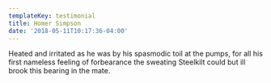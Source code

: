 ```yaml
---
templateKey: testimonial
title: Homer Simpson
date: '2018-05-11T10:17:36-04:00'
---
```

Heated and irritated as he was by his spasmodic toil at the pumps, for all his first nameless feeling of forbearance the sweating Steelkilt could but ill brook this bearing in the mate.
